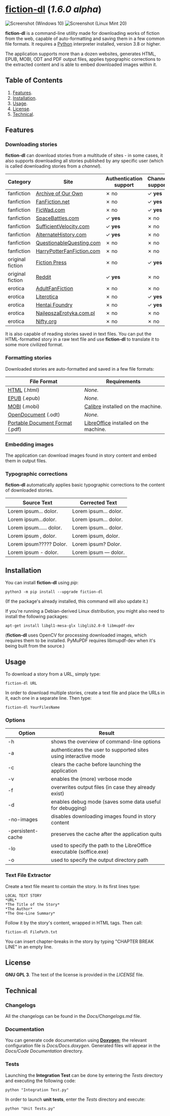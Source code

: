 # [fiction-dl](https://github.com/DreamCobbler/fiction-dl) (*1.6.0 alpha*)

![Screenshot (Windows 10)](/Stuff/Screenshot%20(Windows%2010).png?raw=true)
![Screenshot (Linux Mint 20)](/Stuff/Screenshot%20(Linux%20Mint%2020).png?raw=true)

**fiction-dl** is a command-line utility made for downloading works of fiction from the web, capable of auto-formatting and saving them in a few common file formats. It requires a [Python](https://www.python.org/) interpreter installed, version 3.8 or higher.

The application supports more than a dozen websites, generates HTML, EPUB, MOBI, ODT and PDF output files, applies typographic corrections to the extracted content and is able to embed downloaded images within it.

## Table of Contents

1. [Features](#features).
2. [Installation](#installation).
3. [Usage](#usage).
4. [License](#license).
5. [Technical](#technical).

## Features

### Downloading stories

**fiction-dl** can download stories from a multitude of sites - in some cases, it also supports downloading all stories published by any specific user (which is called downloading stories from a *channel*).

| Category         | Site                                                                | Authentication support | Channel support |
|------------------|---------------------------------------------------------------------|------------------------|-----------------|
| fanfiction       | [Archive of Our Own](https://archiveofourown.org/)                  | ✗ no                   | ✓ **yes**       |
| fanfiction       | [FanFiction.net](https://www.fanfiction.net/)                       | ✗ no                   | ✓ **yes**       |
| fanfiction       | [FicWad.com](https://ficwad.com/)                                   | ✗ no                   | ✓ **yes**       |
| fanfiction       | [SpaceBattles.com](https://forums.spacebattles.com/)                | ✓ **yes**              | ✗ no            |
| fanfiction       | [SufficientVelocity.com](https://forums.sufficientvelocity.com/)    | ✓ **yes**              | ✗ no            |
| fanfiction       | [AlternateHistory.com](https://www.alternatehistory.com/forum/)     | ✓ **yes**              | ✗ no            |
| fanfiction       | [QuestionableQuesting.com](https://forum.questionablequesting.com/) | ✗ no                   | ✗ no            |
| fanfiction       | [HarryPotterFanFiction.com](https://harrypotterfanfiction.com/)     | ✗ no                   | ✗ no            |
| original fiction | [Fiction Press](https://www.fictionpress.com/)                      | ✗ no                   | ✓ **yes**       |
| original fiction | [Reddit](https://www.reddit.com/)                                   | ✓ **yes**              | ✗ no            |
| erotica          | [AdultFanFiction](http://www.adult-fanfiction.org/html-index.php)   | ✗ no                   | ✗ no            |
| erotica          | [Literotica](https://www.literotica.com/)                           | ✗ no                   | ✓ **yes**       |
| erotica          | [Hentai Foundry](https://www.hentai-foundry.com/)                   | ✗ no                   | ✓ **yes**       |
| erotica          | [NajlepszaErotyka.com.pl](https://najlepszaerotyka.com.pl/)         | ✗ no                   | ✗ no            |
| erotica          | [Nifty.org](https://www.nifty.org/nifty/)                           | ✗ no                   | ✗ no            |

It is also capable of reading stories saved in text files. You can put the HTML-formatted story in a raw text file and use **fiction-dl** to translate it to some more civilized format.

### Formatting stories

Downloaded stories are auto-formatted and saved in a few file formats:

| File Format                                                          | Requirements                                                          |
|----------------------------------------------------------------------|-----------------------------------------------------------------------|
| [HTML](https://en.wikipedia.org/wiki/HTML) (.html)                   | *None.*                                                               |
| [EPUB](https://en.wikipedia.org/wiki/EPUB) (.epub)                   | *None.*                                                               |
| [MOBI](https://en.wikipedia.org/wiki/Mobipocket) (.mobi)             | [Calibre](https://calibre-ebook.com/) installed on the machine.       |
| [OpenDocument](https://en.wikipedia.org/wiki/OpenDocument) (.odt)    | *None.*                                                               |
| [Portable Document Format](https://en.wikipedia.org/wiki/PDF) (.pdf) | [LibreOffice](https://www.libreoffice.org/) installed on the machine. |

### Embedding images

The application can download images found in story content and embed them in output files.

### Typographic corrections

**fiction-dl** automatically applies basic typographic corrections to the content of downloaded stories.

| Source Text                  | Corrected Text           |
|------------------------------|--------------------------|
| Lorem ipsum... dolor.        | Lorem ipsum… dolor.      |
| Lorem ipsum...dolor.         | Lorem ipsum… dolor.      |
| Lorem ipsum...... dolor.     | Lorem ipsum… dolor.      |
| Lorem ipsum , dolor.         | Lorem ipsum, dolor.      |
| Lorem ipsum????? Dolor.      | Lorem ipsum? Dolor.      |
| Lorem ipsum - dolor.         | Lorem ipsum — dolor.     |

## Installation

You can install **fiction-dl** using *pip*:

    python3 -m pip install --upgrade fiction-dl

(If the package's already installed, this command will also update it.)

If you're running a Debian-derived Linux distribution, you might also need to install the following packages:

    apt-get install libgl1-mesa-glx libglib2.0-0 libmupdf-dev

(**fiction-dl** uses OpenCV for processing downloaded images, which requires them to be installed. PyMuPDF requires libmupdf-dev when it's being built from the source.)

## Usage

To download a story from a URL, simply type:

    fiction-dl URL

In order to download multiple stories, create a text file and place the URLs in it, each one in a separate line. Then type:

    fiction-dl YourFilesName

### Options

| Option            | Result                                                               |
|-------------------|----------------------------------------------------------------------|
| -h                | shows the overview of command-line options                           |
| -a                | authenticates the user to supported sites using interactive mode     |
| -c                | clears the cache before launching the application                    |
| -v                | enables the (more) verbose mode                                      |
| -f                | overwrites output files (in case they already exist)                 |
| -d                | enables debug mode (saves some data useful for debugging)            |
| -no-images        | disables downloading images found in story content                   |
| -persistent-cache | preserves the cache after the application quits                      |
| -lo               | used to specify the path to the LibreOffice executable (soffice.exe) |
| -o                | used to specify the output directory path                            |


### Text File Extractor

Create a text file meant to contain the story. In its first lines type:

    LOCAL TEXT STORY
    *URL*
    *The Title of the Story*
    *The Author*
    *The One-Line Summary*

Follow it by the story's content, wrapped in HTML tags. Then call:

    fiction-dl FilePath.txt

You can insert chapter-breaks in the story by typing "CHAPTER BREAK LINE" in an empty line.

## License

**GNU GPL 3**. The text of the license is provided in the *LICENSE* file.

## Technical

### Changelogs

All the changelogs can be found in the *Docs/Changelogs.md* file.

### Documentation

You can generate code documentation using [**Doxygen**](https://www.doxygen.nl/index.html); the relevant configuration file is *Docs/Docs.doxygen*. Generated files will appear in the *Docs/Code Documentation* directory.

### Tests

Launching the **Integration Test** can be done by entering the *Tests* directory and executing the following code:

    python "Integration Test.py"

In order to launch **unit tests**, enter the *Tests* directory and execute:

    python "Unit Tests.py"